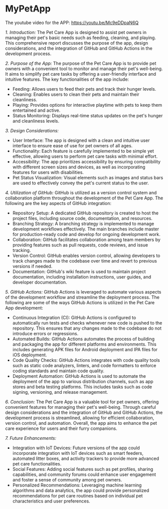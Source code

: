 # MyPetApp
The youtube video for the APP: https://youtu.be/Mc9eDDpaN6Q


*1. Introduction:*
   The Pet Care App is designed to assist pet owners in managing their pet's basic needs such as feeding, cleaning, and playing. This comprehensive report discusses the purpose of the app, design considerations, and the integration of GitHub and GitHub Actions in the development process.

*2. Purpose of the App:*
   The purpose of the Pet Care App is to provide pet owners with a convenient tool to monitor and manage their pet's well-being. It aims to simplify pet care tasks by offering a user-friendly interface and intuitive features. The key functionalities of the app include:
   - Feeding: Allows users to feed their pets and track their hunger levels.
   - Cleaning: Enables users to clean their pets and maintain their cleanliness.
   - Playing: Provides options for interactive playtime with pets to keep them entertained and active.
   - Status Monitoring: Displays real-time status updates on the pet's hunger and cleanliness levels.

*3. Design Considerations:*
   - User Interface: The app is designed with a clean and intuitive user interface to ensure ease of use for pet owners of all ages.
   - Functionality: Each feature is carefully implemented to be simple yet effective, allowing users to perform pet care tasks with minimal effort.
   - Accessibility: The app prioritizes accessibility by ensuring compatibility with different screen sizes and devices, as well as incorporating features for users with disabilities.
   - Pet Status Visualization: Visual elements such as images and status bars are used to effectively convey the pet's current status to the user.

*4. Utilization of GitHub:*
   GitHub is utilized as a version control system and collaboration platform throughout the development of the Pet Care App. The following are the key aspects of GitHub integration:
   - Repository Setup: A dedicated GitHub repository is created to host the project files, including source code, documentation, and resources.
   - Branching Strategy: A branching strategy is implemented to manage development workflows effectively. The main branches include master for production-ready code and develop for ongoing development work.
   - Collaboration: GitHub facilitates collaboration among team members by providing features such as pull requests, code reviews, and issue tracking.
   - Version Control: GitHub enables version control, allowing developers to track changes made to the codebase over time and revert to previous versions if needed.
   - Documentation: GitHub's wiki feature is used to maintain project documentation, including installation instructions, user guides, and developer documentation.

*5. GitHub Actions:*
   GitHub Actions is leveraged to automate various aspects of the development workflow and streamline the deployment process. The following are some of the ways GitHub Actions is utilized in the Pet Care App development:
   - Continuous Integration (CI): GitHub Actions is configured to automatically run tests and checks whenever new code is pushed to the repository. This ensures that any changes made to the codebase do not introduce errors or regressions.
   - Automated Builds: GitHub Actions automates the process of building and packaging the app for different platforms and environments. This includes generating APK files for Android deployment and IPA files for iOS deployment.
   - Code Quality Checks: GitHub Actions integrates with code quality tools such as static code analyzers, linters, and code formatters to enforce coding standards and maintain code quality.
   - Deployment Automation: GitHub Actions is used to automate the deployment of the app to various distribution channels, such as app stores and beta testing platforms. This includes tasks such as code signing, versioning, and release management.

*6. Conclusion:*
   The Pet Care App is a valuable tool for pet owners, offering convenient features for managing their pet's well-being. Through careful design considerations and the integration of GitHub and GitHub Actions, the development process is streamlined, allowing for efficient collaboration, version control, and automation. Overall, the app aims to enhance the pet care experience for users and their furry companions.

*7. Future Enhancements:*
   - Integration with IoT Devices: Future versions of the app could incorporate integration with IoT devices such as smart feeders, automated litter boxes, and activity trackers to provide more advanced pet care functionalities.
   - Social Features: Adding social features such as pet profiles, sharing capabilities, and community forums could enhance user engagement and foster a sense of community among pet owners.
   - Personalized Recommendations: Leveraging machine learning algorithms and data analytics, the app could provide personalized recommendations for pet care routines based on individual pet characteristics and user preferences.
